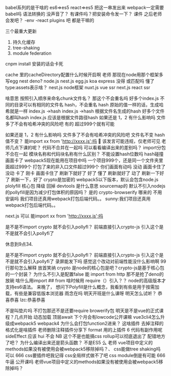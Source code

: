 babel系列的是干啥的
es6=>es5 react=>es5
把这一串发出来
webpack一定需要babel吗
语法转换的
没声音了？
有课件吗？把安装命令发一下？
课件 之后老师 会发吧？
-env
-react
plugins 吧
都是干嘛的

三个最重大更新
1. 持久化缓存
2. tree-shaking
3. module federation

cnpm install 安装的话会卡死

cache 里的cacheDirectory配置什么时候开启啊 老师
那现在node用那个框架多写egg  nest deno?
node.js nest.js egg.js koa  express
没得
或匹配吗
懂了
type:assets表示啥？
nest.js node框架
nuxt.js vue ssr
next.js react ssr


啥意思 按照引入顺序来命名chunk文件名？
那这个不会重名吗 好多个index.js
不同的目录可以有相同的文件名
hash，不会重名
hash
原始的值一样的话，生成哈希就是一样
index.js ->hash
index.js ->hash
根据文件名生成的hash
好多个文件名都叫hash
index.js
应该是根据文件路径hash
如果还是 1，2 有什么影响吗
文件多了不会有哈希冲突的风险吧 有的
超过999个就有可能



如果还是 1，2 有什么影响吗
文件多了不会有哈希冲突的风险吧
文件名不变 hash值不变？
能import xx from 'http://xxxx.js';吗
🤣
该发言可能违规，仅老师可见
老师几点下课的呢？
代码不合并在一起吗
可以看看编译出来的差别吗？
import分包 不合在一起
模块名称和代码块名称有什么区别？
不能设置hash位数吗
hash碰撞
画面卡了
webpack5现在能用在项目中吗
一个项目999个，还是同一个文件夹里面超过999个
打包了来的非入口文件超过999个
你们画面有动吗
没动
画面卡住了
没动
卡了
刚卡
画面卡住了
刷新下就好了
好了
懂了
刷新就好了
动了
刷新一下好了
刷新一下，好了
crypto是加密的
webpack5以下版本，默认会包含node.js plolyfill 核心包
降级
回掉
devtools  是什么意思
sourcemap的
默认不引入nodejs的pollyfill是因为减少打包体积的原因吗？
 是的
crypto-browserify 哪来的
不用安装吗
我们项目还真用webpack打包后端代码。。
sunny:我们项目还真用webpack打包后端代码。。

next.js
可以
能import xx from 'http://xxxx.js';吗

是不是不import crypto 就不会引入pollyfl？  前端直接引入crypto-js 引入这个是不是就不会引入pollyfi了

休息到9点34.


是不是不import crypto 就不会引入pollyfl？  前端直接引入crypto-js 引入这个是不是就不会引入pollyfi了
录屏能发下吗
感觉这个改动对前端性能没什么影响啊
99行那句怎么解释
放首笑纳
crypto 是node的核心包是吧？crypto-js是基于核心包的一个封装？
为什么不引入是配置false
能 import from http  那不是抢了deno的放碗
啥什么用import ## from  啥时候用 require（）引入？？
node的高级版本才支持es6语法。
来晚了， 想问下Polyfill是什么概念，我看到有些是用于按需加载，有些是兼容低版本浏览器
雨念在吗
明天开班是什么课呀
明天怎么试听？
恭喜恭喜
lzc:恭喜恭喜


不是叫垫片吗
不打包那还不是还要require browerify包
明天是不是vue的正式课程？几点开始
动态加载
顶层await
下个月会有lowcode公开课嘛
vue3cli4怎么升级成webpack5
webpack4 为什么会打包function2进来？
这啥插件
去掉注释的格式化是啥插件
老师删除注释插件分享下
format 用的上插件
6
代码有副作用呢
sideEffect
应该
hui
不会
NB
这个不是也能搞css
rollup可以彻底退出了
配错地方了吧？
为什么编译出来还是箭头函数？ 不是ES5 么
老师 vue项目中定义的methods如果没有被使用会被webpack5移除掉吗？、
css能做tree shaking吗
可以
666
css要插件吧我记得
css全局样式做不了吧
css module倒是有可能
666
牛逼
公开课吗
老师vue项目中定义的methods如果没有被使用会被webpack5移除掉吗？


